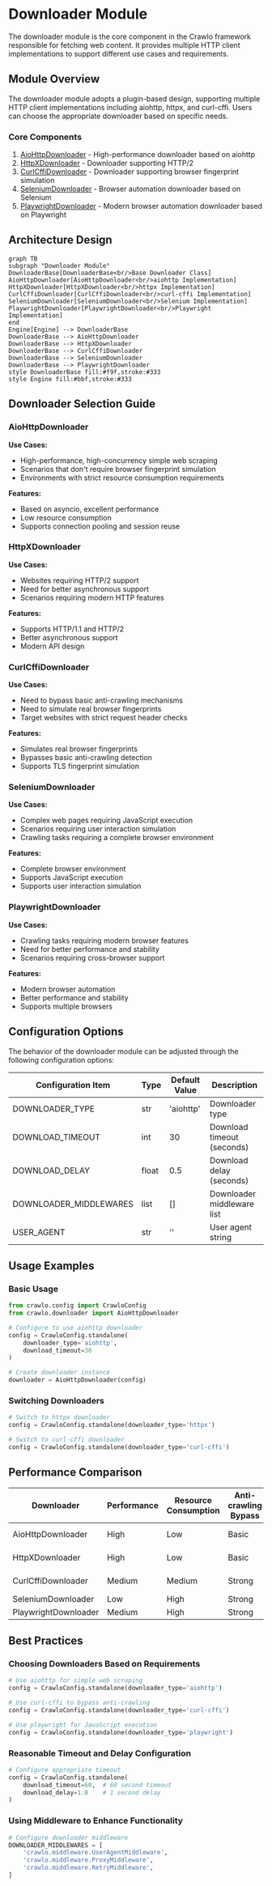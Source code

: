 # Downloader Module

The downloader module is the core component in the Crawlo framework responsible for fetching web content. It provides multiple HTTP client implementations to support different use cases and requirements.

## Module Overview

The downloader module adopts a plugin-based design, supporting multiple HTTP client implementations including aiohttp, httpx, and curl-cffi. Users can choose the appropriate downloader based on specific needs.

### Core Components

1. [AioHttpDownloader](aiohttp_en.md) - High-performance downloader based on aiohttp
2. [HttpXDownloader](httpx_en.md) - Downloader supporting HTTP/2
3. [CurlCffiDownloader](curl_cffi_en.md) - Downloader supporting browser fingerprint simulation
4. [SeleniumDownloader](selenium_en.md) - Browser automation downloader based on Selenium
5. [PlaywrightDownloader](playwright_en.md) - Modern browser automation downloader based on Playwright

## Architecture Design

```mermaid
graph TB
subgraph "Downloader Module"
DownloaderBase[DownloaderBase<br/>Base Downloader Class]
AioHttpDownloader[AioHttpDownloader<br/>aiohttp Implementation]
HttpXDownloader[HttpXDownloader<br/>httpx Implementation]
CurlCffiDownloader[CurlCffiDownloader<br/>curl-cffi Implementation]
SeleniumDownloader[SeleniumDownloader<br/>Selenium Implementation]
PlaywrightDownloader[PlaywrightDownloader<br/>Playwright Implementation]
end
Engine[Engine] --> DownloaderBase
DownloaderBase --> AioHttpDownloader
DownloaderBase --> HttpXDownloader
DownloaderBase --> CurlCffiDownloader
DownloaderBase --> SeleniumDownloader
DownloaderBase --> PlaywrightDownloader
style DownloaderBase fill:#f9f,stroke:#333
style Engine fill:#bbf,stroke:#333
```

## Downloader Selection Guide

### AioHttpDownloader

**Use Cases:**
- High-performance, high-concurrency simple web scraping
- Scenarios that don't require browser fingerprint simulation
- Environments with strict resource consumption requirements

**Features:**
- Based on asyncio, excellent performance
- Low resource consumption
- Supports connection pooling and session reuse

### HttpXDownloader

**Use Cases:**
- Websites requiring HTTP/2 support
- Need for better asynchronous support
- Scenarios requiring modern HTTP features

**Features:**
- Supports HTTP/1.1 and HTTP/2
- Better asynchronous support
- Modern API design

### CurlCffiDownloader

**Use Cases:**
- Need to bypass basic anti-crawling mechanisms
- Need to simulate real browser fingerprints
- Target websites with strict request header checks

**Features:**
- Simulates real browser fingerprints
- Bypasses basic anti-crawling detection
- Supports TLS fingerprint simulation

### SeleniumDownloader

**Use Cases:**
- Complex web pages requiring JavaScript execution
- Scenarios requiring user interaction simulation
- Crawling tasks requiring a complete browser environment

**Features:**
- Complete browser environment
- Supports JavaScript execution
- Supports user interaction simulation

### PlaywrightDownloader

**Use Cases:**
- Crawling tasks requiring modern browser features
- Need for better performance and stability
- Scenarios requiring cross-browser support

**Features:**
- Modern browser automation
- Better performance and stability
- Supports multiple browsers

## Configuration Options

The behavior of the downloader module can be adjusted through the following configuration options:

| Configuration Item | Type | Default Value | Description |
|--------------------|------|---------------|-------------|
| DOWNLOADER_TYPE | str | 'aiohttp' | Downloader type |
| DOWNLOAD_TIMEOUT | int | 30 | Download timeout (seconds) |
| DOWNLOAD_DELAY | float | 0.5 | Download delay (seconds) |
| DOWNLOADER_MIDDLEWARES | list | [] | Downloader middleware list |
| USER_AGENT | str | '' | User agent string |

## Usage Examples

### Basic Usage

```python
from crawlo.config import CrawloConfig
from crawlo.downloader import AioHttpDownloader

# Configure to use aiohttp downloader
config = CrawloConfig.standalone(
    downloader_type='aiohttp',
    download_timeout=30
)

# Create downloader instance
downloader = AioHttpDownloader(config)
```

### Switching Downloaders

```python
# Switch to httpx downloader
config = CrawloConfig.standalone(downloader_type='httpx')

# Switch to curl-cffi downloader
config = CrawloConfig.standalone(downloader_type='curl-cffi')
```

## Performance Comparison

| Downloader | Performance | Resource Consumption | Anti-crawling Bypass | JavaScript Support |
|------------|-------------|---------------------|---------------------|-------------------|
| AioHttpDownloader | High | Low | Basic | Not supported |
| HttpXDownloader | High | Low | Basic | Not supported |
| CurlCffiDownloader | Medium | Medium | Strong | Not supported |
| SeleniumDownloader | Low | High | Strong | Full |
| PlaywrightDownloader | Medium | High | Strong | Full |

## Best Practices

### Choosing Downloaders Based on Requirements

```python
# Use aiohttp for simple web scraping
config = CrawloConfig.standalone(downloader_type='aiohttp')

# Use curl-cffi to bypass anti-crawling
config = CrawloConfig.standalone(downloader_type='curl-cffi')

# Use playwright for JavaScript execution
config = CrawloConfig.standalone(downloader_type='playwright')
```

### Reasonable Timeout and Delay Configuration

```python
# Configure appropriate timeout
config = CrawloConfig.standalone(
    download_timeout=60,  # 60 second timeout
    download_delay=1.0    # 1 second delay
)
```

### Using Middleware to Enhance Functionality

```python
# Configure downloader middleware
DOWNLOADER_MIDDLEWARES = [
    'crawlo.middleware.UserAgentMiddleware',
    'crawlo.middleware.ProxyMiddleware',
    'crawlo.middleware.RetryMiddleware',
]